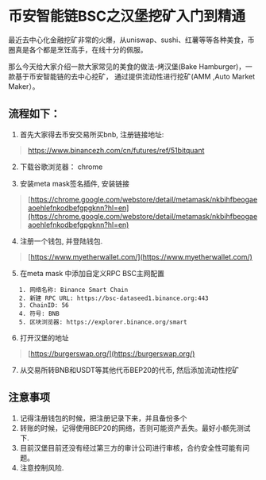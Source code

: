 # 币安智能链BSC之汉堡挖矿入门到精通
最近去中心化金融挖矿非常的火爆，从uniswap、sushi、红薯等等各种美食，币圈真是各个都是烹饪高手，在线十分的佩服。 

那么今天给大家介绍一款大家常见的美食的做法-烤汉堡(Bake Hamburger)，一款基于币安智能链的去中心挖矿， 通过提供流动性进行挖矿(AMM ,Auto Market Maker）。


## 流程如下：
1.  首先大家得去币安交易所买bnb, 注册链接地址:
  > https://www.binancezh.com/cn/futures/ref/51bitquant

2. 下载谷歌浏览器： chrome

3. 安装meta mask签名插件, 安装链接
> [https://chrome.google.com/webstore/detail/metamask/nkbihfbeogaeaoehlefnkodbefgpgknn?hl=en](https://chrome.google.com/webstore/detail/metamask/nkbihfbeogaeaoehlefnkodbefgpgknn?hl=en)


4. 注册一个钱包, 并登陆钱包.
> [https://www.myetherwallet.com/](https://www.myetherwallet.com/)

5.  在meta mask 中添加自定义RPC BSC主网配置
```
   1. 网络名称: Binance Smart Chain
   2. 新建 RPC URL: ​https://bsc-dataseed1.binance.org:443​
   3. ChainID: 56
   4. 符号: BNB
   5. 区块浏览器: ​https://explorer.binance.org/smart

```

6. 打开汉堡的地址
> [https://burgerswap.org/](https://burgerswap.org/)

7. 从交易所转BNB和USDT等其他代币BEP20的代币, 然后添加流动性挖矿

## 注意事项
1. 记得注册钱包的时候，把注册记录下来，并且备份多个
2. 转账的时候，记得使用BEP20的网络，否则可能资产丢失。最好小额先测试下.
3. 目前汉堡目前还没有经过第三方的审计公司进行审核，合约安全性可能有问题。
4. 注意控制风险.
